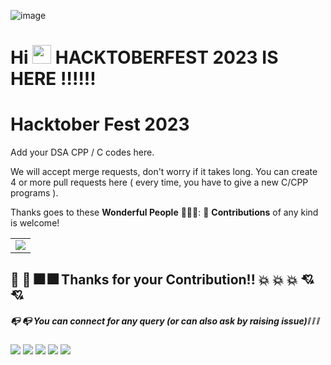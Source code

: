 ![image](https://doimages.nyc3.cdn.digitaloceanspaces.com/002Blog/1100x640%20Hacktober%20fest%20header.png)
# Hi <img src="https://raw.githubusercontent.com/MartinHeinz/MartinHeinz/master/wave.gif" width="30px"> HACKTOBERFEST 2023 IS HERE :bangbang::bangbang::bangbang:
# Hacktober Fest 2023
Add your DSA CPP / C codes here.

We will accept merge requests, don't worry if it takes long. 
You can create 4 or more pull requests here ( every time, you have to give a new C/CPP programs ).

Thanks goes to these **Wonderful People** 👨🏻‍💻:      🚀 **Contributions** of any kind is welcome! 

<table>
	<tr>
		<td>
<a href="https://github.com/Soumojitshome2023/DSA_Hacktoberfest_2023/graphs/contributors">
  <img src="https://contrib.rocks/image?repo=Soumojitshome2023/DSA_Hacktoberfest_2023"/>
</a>
		</td>
	</tr>
</table>

## :confetti_ball: :confetti_ball: :fireworks: :fireworks: Thanks for  your  Contribution!! :collision: :collision: :collision: :cupid: :cupid:

##### :mailbox_with_no_mail: :mailbox_with_no_mail: You can connect for any query (or can also ask by raising issue):grey_exclamation: :grey_exclamation: :grey_exclamation:

<a href= "https://www.linkedin.com/in/soumojit-shome"><img src="https://img.icons8.com/fluency/48/000000/linkedin.png"/></a>
<a href= "https://www.youtube.com/@soumojitshome"><img src="https://img.icons8.com/bubbles/48/000000/youtube.png"/></a>
<a href= "https://soumojitshome.vercel.app/"><img src="https://img.icons8.com/bubbles/48/000000/domain.png"/></a>
<a href="mailto:soumojitshome2021@gmail.com"><img src="https://img.icons8.com/fluency/48/000000/gmail-new.png"/></a>
<a href='https://github.com/Soumojitshome2023'><img src="https://img.icons8.com/ios-filled/50/000000/github.png"/> </a>
